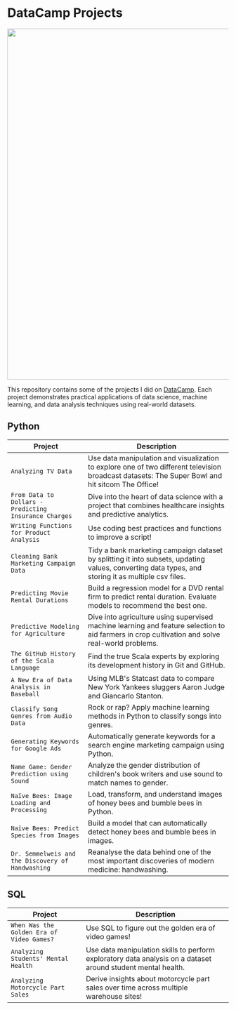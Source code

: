# DataCamp Projects

<p align= "center">
<img src= "https://cdn.freelogovectors.net/wp-content/uploads/2022/11/datacamp-logo-freelogovectors.net_.png", width = "800"
</p>

This repository contains some of the projects I did on [DataCamp](https://www.datacamp.com). Each project demonstrates practical applications of data science, machine learning, and data analysis techniques using real-world datasets.

## Python
| Project  | Description
| --- | --- |
|`Analyzing TV Data` | Use data manipulation and visualization to explore one of two different television broadcast datasets: The Super Bowl and hit sitcom The Office! |
|`From Data to Dollars - Predicting Insurance Charges` | Dive into the heart of data science with a project that combines healthcare insights and predictive analytics. |
|`Writing Functions for Product Analysis` | Use coding best practices and functions to improve a script! |
|`Cleaning Bank Marketing Campaign Data` | Tidy a bank marketing campaign dataset by splitting it into subsets, updating values, converting data types, and storing it as multiple csv files. |
|`Predicting Movie Rental Durations` | Build a regression model for a DVD rental firm to predict rental duration. Evaluate models to recommend the best one. | 
|`Predictive Modeling for Agriculture` | Dive into agriculture using supervised machine learning and feature selection to aid farmers in crop cultivation and solve real-world problems. |
|`The GitHub History of the Scala Language` | Find the true Scala experts by exploring its development history in Git and GitHub. |
| `A New Era of Data Analysis in Baseball` | Using MLB's Statcast data to compare New York Yankees sluggers Aaron Judge and Giancarlo Stanton. |
| `Classify Song Genres from Audio Data` | Rock or rap? Apply machine learning methods in Python to classify songs into genres. |
| `Generating Keywords for Google Ads` | Automatically generate keywords for a search engine marketing campaign using Python. |
| `Name Game: Gender Prediction using Sound` | Analyze the gender distribution of children's book writers and use sound to match names to gender. |
| `Naïve Bees: Image Loading and Processing` | Load, transform, and understand images of honey bees and bumble bees in Python. | 
| `Naïve Bees: Predict Species from Images` | Build a model that can automatically detect honey bees and bumble bees in images. |
| `Dr. Semmelweis and the Discovery of Handwashing` | Reanalyse the data behind one of the most important discoveries of modern medicine: handwashing. |

## SQL
| Project  | Description
| --- | --- |
|`When Was the Golden Era of Video Games?` | Use SQL to figure out the golden era of video games! |
| `Analyzing Students' Mental Health` | Use data manipulation skills to perform exploratory data analysis on a dataset around student mental health. |
| `Analyzing Motorcycle Part Sales` | Derive insights about motorcycle part sales over time across multiple warehouse sites! |

